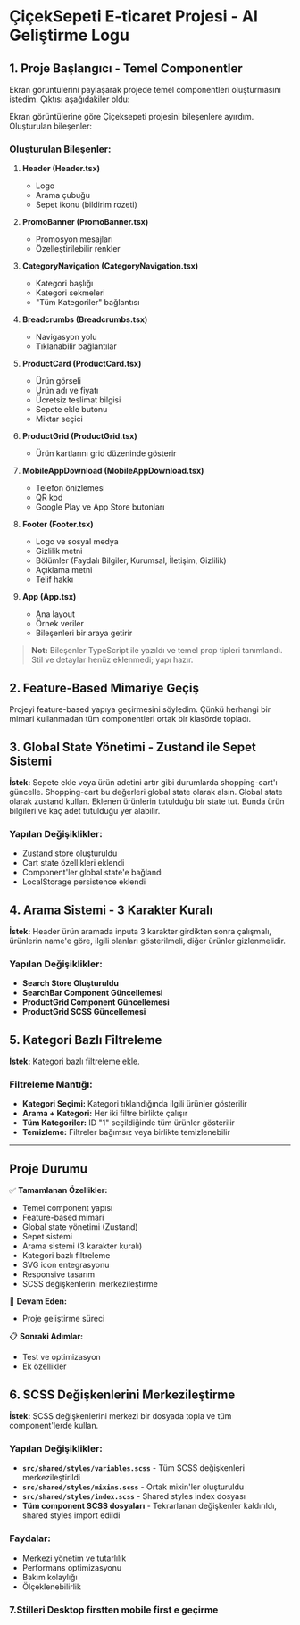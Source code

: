 # ÇiçekSepeti E-ticaret Projesi - AI Geliştirme Logu

## 1. Proje Başlangıcı - Temel Componentler

Ekran görüntülerini paylaşarak projede temel componentleri oluşturmasını istedim. Çıktısı aşağıdakiler oldu:

Ekran görüntülerine göre Çiçeksepeti projesini bileşenlere ayırdım. Oluşturulan bileşenler:

### Oluşturulan Bileşenler:

1. **Header (Header.tsx)**

   - Logo
   - Arama çubuğu
   - Sepet ikonu (bildirim rozeti)

2. **PromoBanner (PromoBanner.tsx)**

   - Promosyon mesajları
   - Özelleştirilebilir renkler

3. **CategoryNavigation (CategoryNavigation.tsx)**

   - Kategori başlığı
   - Kategori sekmeleri
   - "Tüm Kategoriler" bağlantısı

4. **Breadcrumbs (Breadcrumbs.tsx)**

   - Navigasyon yolu
   - Tıklanabilir bağlantılar

5. **ProductCard (ProductCard.tsx)**

   - Ürün görseli
   - Ürün adı ve fiyatı
   - Ücretsiz teslimat bilgisi
   - Sepete ekle butonu
   - Miktar seçici

6. **ProductGrid (ProductGrid.tsx)**

   - Ürün kartlarını grid düzeninde gösterir

7. **MobileAppDownload (MobileAppDownload.tsx)**

   - Telefon önizlemesi
   - QR kod
   - Google Play ve App Store butonları

8. **Footer (Footer.tsx)**

   - Logo ve sosyal medya
   - Gizlilik metni
   - Bölümler (Faydalı Bilgiler, Kurumsal, İletişim, Gizlilik)
   - Açıklama metni
   - Telif hakkı

9. **App (App.tsx)**
   - Ana layout
   - Örnek veriler
   - Bileşenleri bir araya getirir

> **Not:** Bileşenler TypeScript ile yazıldı ve temel prop tipleri tanımlandı. Stil ve detaylar henüz eklenmedi; yapı hazır.

## 2. Feature-Based Mimariye Geçiş

Projeyi feature-based yapıya geçirmesini söyledim. Çünkü herhangi bir mimari kullanmadan tüm componentleri ortak bir klasörde topladı.

## 3. Global State Yönetimi - Zustand ile Sepet Sistemi

**İstek:** Sepete ekle veya ürün adetini artır gibi durumlarda shopping-cart'ı güncelle. Shopping-cart bu değerleri global state olarak alsın. Global state olarak zustand kullan. Eklenen ürünlerin tutulduğu bir state tut. Bunda ürün bilgileri ve kaç adet tutulduğu yer alabilir.

### Yapılan Değişiklikler:

- Zustand store oluşturuldu
- Cart state özellikleri eklendi
- Component'ler global state'e bağlandı
- LocalStorage persistence eklendi

## 4. Arama Sistemi - 3 Karakter Kuralı

**İstek:** Header ürün aramada inputa 3 karakter girdikten sonra çalışmalı, ürünlerin name'e göre, ilgili olanları gösterilmeli, diğer ürünler gizlenmelidir.

### Yapılan Değişiklikler:

- **Search Store Oluşturuldu**
- **SearchBar Component Güncellemesi**
- **ProductGrid Component Güncellemesi**
- **ProductGrid SCSS Güncellemesi**

## 5. Kategori Bazlı Filtreleme

**İstek:** Kategori bazlı filtreleme ekle.

### Filtreleme Mantığı:

- **Kategori Seçimi:** Kategori tıklandığında ilgili ürünler gösterilir
- **Arama + Kategori:** Her iki filtre birlikte çalışır
- **Tüm Kategoriler:** ID "1" seçildiğinde tüm ürünler gösterilir
- **Temizleme:** Filtreler bağımsız veya birlikte temizlenebilir

---

## Proje Durumu

✅ **Tamamlanan Özellikler:**

- Temel component yapısı
- Feature-based mimari
- Global state yönetimi (Zustand)
- Sepet sistemi
- Arama sistemi (3 karakter kuralı)
- Kategori bazlı filtreleme
- SVG icon entegrasyonu
- Responsive tasarım
- SCSS değişkenlerini merkezileştirme

🔄 **Devam Eden:**

- Proje geliştirme süreci

📋 **Sonraki Adımlar:**

- Test ve optimizasyon
- Ek özellikler

## 6. SCSS Değişkenlerini Merkezileştirme

**İstek:** SCSS değişkenlerini merkezi bir dosyada topla ve tüm component'lerde kullan.

### Yapılan Değişiklikler:

- **`src/shared/styles/variables.scss`** - Tüm SCSS değişkenleri merkezileştirildi
- **`src/shared/styles/mixins.scss`** - Ortak mixin'ler oluşturuldu
- **`src/shared/styles/index.scss`** - Shared styles index dosyası
- **Tüm component SCSS dosyaları** - Tekrarlanan değişkenler kaldırıldı, shared styles import edildi

### Faydalar:

- Merkezi yönetim ve tutarlılık
- Performans optimizasyonu
- Bakım kolaylığı
- Ölçeklenebilirlik

### 7.Stilleri Desktop firstten mobile first e geçirme
